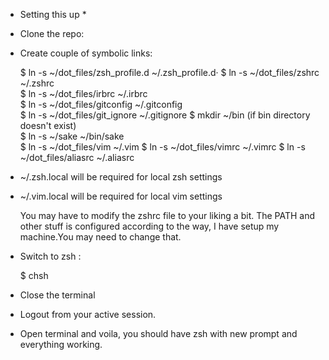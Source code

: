 * Setting this up *

* Clone the repo:

* Create couple of symbolic links:

  $ ln -s ~/dot_files/zsh_profile.d ~/.zsh_profile.d·
  $ ln -s ~/dot_files/zshrc ~/.zshrc  
  $ ln -s ~/dot_files/irbrc ~/.irbrc  
  $ ln -s ~/dot_files/gitconfig ~/.gitconfig  
  $ ln -s ~/dot_files/git_ignore ~/.gitignore
  $ mkdir ~/bin (if bin directory doesn't exist)  
  $ ln -s ~/sake ~/bin/sake  
  $ ln -s ~/dot_files/vim ~/.vim
  $ ln -s ~/dot_files/vimrc ~/.vimrc
  $ ln -s ~/dot_files/aliasrc ~/.aliasrc
  
  

* ~/.zsh.local will be required for local zsh settings 
* ~/.vim.local will be required for local vim settings
  
  You may have to modify the zshrc file to your liking a bit. The PATH and 
  other stuff is configured according to the way, I have setup my machine.You may need to
  change that.

* Switch to zsh :

  $ chsh
  
* Close the terminal
* Logout from your active session. 
* Open terminal and voila, you should have zsh with new prompt and everything working.

  
